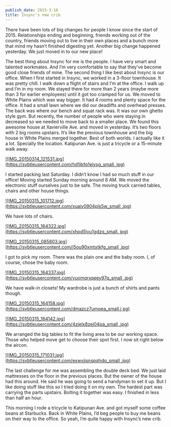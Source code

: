 ```yaml
---
publish_date: 2015-3-16
title: Insync's new crib
---
```


There have been lots of big changes for people I know since the start of 2015.
Relationships ending and beginning, friends working out of the country,
friends moving out to live in their own places and a bunch more that mind my
hasn’t finished digesting yet. Another big change happened yesterday. We just
moved in to our new place!

The best thing about Insync for me is the people. I have very smart and
talented workmates. And I’m very comfortable to say that they’ve become good
close friends of mine. The second thing I like best about Insync is our
office. When I first started in Insync, we worked in a 3-floor townhouse. It
was pretty chill. I walk down a flight of stairs and I’m at the office. I walk
up and I’m in my room. We stayed there for more than 2 years (maybe more than
3 for earlier employees) until it got too cramped for us. We moved to White
Plains which was way bigger. It had 4 rooms and plenty space for the office.
It had a small lawn where we did our deadlifts and overhead presses. The back
was where our bench and squat rack was. It was our own ghetto style gym. But
recently, the number of people who were staying in decreased so we needed to
move back to a smaller place. We found this awesome house at Xavierville Ave.
and moved in yesterday. It’s two floors with 2 big rooms upstairs. It’s like
the previous townhouse and the big house in White Plains merged together. Best
of both worlds. I actually like it a lot. Specially the location. Katipunan
Ave. is just a tricycle or a 15-minute walk away.

[![IMG_20150314_121531.jpg](https://svbtleusercontent.com/hd1jbfq1eiysg_small.
jpg)](https://svbtleusercontent.com/hd1jbfq1eiysg.jpg)

I started packing last Saturday. I didn’t know I had so much stuff in our
office! Moving started Sunday morning around 8 AM. We moved the electronic
stuff ourselves just to be safe. The moving truck carried tables, chairs and
other house things.

[![IMG_20150315_101712.jpg](https://svbtleusercontent.com/xuajy0904pls5w_small
.jpg)](https://svbtleusercontent.com/xuajy0904pls5w.jpg)

We have lots of chairs.

[![IMG_20150315_164322.jpg](https://svbtleusercontent.com/xhpd5lvu1gdzq_small.
jpg)](https://svbtleusercontent.com/xhpd5lvu1gdzq.jpg)

[![IMG_20150315_085803.jpg](https://svbtleusercontent.com/j5ou90xmtxtkfg_small
.jpg)](https://svbtleusercontent.com/j5ou90xmtxtkfg.jpg)

I got to pick my room. There was the plain one and the baby room. I, of
course, chose the baby room.

[![IMG_20150315_164337.jpg](https://svbtleusercontent.com/vuomqrxqeey97q_small
.jpg)](https://svbtleusercontent.com/vuomqrxqeey97q.jpg)

We have walk-in closets! My wardrobe is just a bunch of shirts and pants
though.

[![IMG_20150315_164158.jpg](https://svbtleusercontent.com/dmazcz7umqea_small.j
pg)](https://svbtleusercontent.com/dmazcz7umqea.jpg)

[![IMG_20150315_164142.jpg](https://svbtleusercontent.com/4zjelx8zej04pa_small
.jpg)](https://svbtleusercontent.com/4zjelx8zej04pa.jpg)

We arranged the big tables to fit the living area to be our working space.
Those who helped move get to choose their spot first. I now sit right below
the aircon.

[![IMG_20150315_171031.jpg](https://svbtleusercontent.com/exwvjjsnspqhdq_small
.jpg)](https://svbtleusercontent.com/exwvjjsnspqhdq.jpg)

The last challenge for me was assembling the double deck bed. We just laid
mattresses on the floor in the previous places. But the owner of the house had
this around. He said he was going to send a handyman to set it up. But I like
doing stuff like this so I tried doing it on my own. The hardest part was
carrying the parts upstairs. Bolting it together was easy. I finished in less
than half an hour.

This morning I rode a tricycle to Katipunan Ave. and got myself some coffee
beans at Starbucks. Back in White Plains, I’d beg people to buy me beans on
their way to the office. So yeah, I’m quite happy with Insync’s new crib.